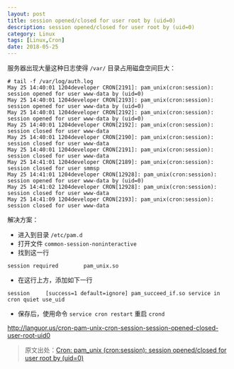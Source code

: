 ```yaml
---
layout: post
title: session opened/closed for user root by (uid=0)
description: session opened/closed for user root by (uid=0)
category: Linux
tags: [Linux,Cron]
date: 2018-05-25
---
```


服务器出现大量这种日志使得 `/var/` 目录占用磁盘空间巨大：

```
# tail -f /var/log/auth.log
May 25 14:40:01 1204developer CRON[2191]: pam_unix(cron:session): session opened for user www-data by (uid=0)
May 25 14:40:01 1204developer CRON[2193]: pam_unix(cron:session): session opened for user www-data by (uid=0)
May 25 14:40:01 1204developer CRON[2192]: pam_unix(cron:session): session opened for user www-data by (uid=0)
May 25 14:40:01 1204developer CRON[2192]: pam_unix(cron:session): session closed for user www-data
May 25 14:40:01 1204developer CRON[2190]: pam_unix(cron:session): session closed for user www-data
May 25 14:40:01 1204developer CRON[2191]: pam_unix(cron:session): session closed for user www-data
May 25 14:41:01 1204developer CRON[2189]: pam_unix(cron:session): session closed for user smmsp
May 25 14:41:01 1204developer CRON[12928]: pam_unix(cron:session): session opened for user www-data by (uid=0)
May 25 14:41:02 1204developer CRON[12928]: pam_unix(cron:session): session closed for user www-data
May 25 14:41:09 1204developer CRON[2193]: pam_unix(cron:session): session closed for user www-data
```

<!-- more -->

解决方案：

* 进入到目录 `/etc/pam.d`
* 打开文件 `common-session-noninteractive`
* 找到这一行

```
session required        pam_unix.so
```

* 在这行上方，添加如下一行

```
session     [success=1 default=ignore] pam_succeed_if.so service in cron quiet use_uid
```

* 保存后，使用命令 `service cron restart` 重启 `crond`

http://languor.us/cron-pam-unix-cron-session-session-opened-closed-user-root-uid0

> 原文出处：[Cron: pam_unix (cron:session): session opened/closed for user root by (uid=0)](http://languor.us/cron-pam-unix-cron-session-session-opened-closed-user-root-uid0)